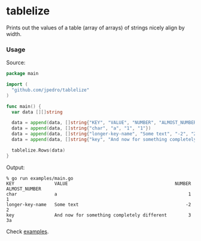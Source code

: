 # tablelize

Prints out the values of a table (array of arrays) of strings nicely align by
width.


### Usage

Source:
```go
package main

import (
  "github.com/jpedro/tablelize"
)

func main() {
  var data [][]string

  data = append(data, []string{"KEY", "VALUE", "NUMBER", "ALMOST_NUMBER"})
  data = append(data, []string{"char", "a", "1", "1"})
  data = append(data, []string{"longer-key-name", "Some text", "-2", "2"})
  data = append(data, []string{"key", "And now for something completely different", "3", "3a"})

  tablelize.Rows(data)
}
```

Output:
```
% go run examples/main.go
KEY               VALUE                                        NUMBER   ALMOST_NUMBER
char              a                                                 1   1
longer-key-name   Some text                                        -2   2
key               And now for something completely different        3   3a
```

Check [examples](https://github.com/jpedro/tablelize/tree/master/examples).
